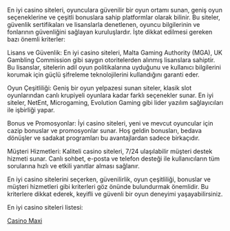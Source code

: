 En iyi casino siteleri, oyunculara güvenilir bir oyun ortamı sunan, geniş oyun seçeneklerine ve çeşitli bonuslara sahip platformlar olarak bilinir. Bu siteler, güvenlik sertifikaları ve lisanslarla denetlenen, oyuncu bilgilerinin ve fonlarının güvenliğini sağlayan kuruluşlardır. İşte dikkat edilmesi gereken bazı önemli kriterler:

Lisans ve Güvenlik: En iyi casino siteleri, Malta Gaming Authority (MGA), UK Gambling Commission gibi saygın otoritelerden alınmış lisanslara sahiptir. Bu lisanslar, sitelerin adil oyun politikalarına uyduğunu ve kullanıcı bilgilerini korumak için güçlü şifreleme teknolojilerini kullandığını garanti eder.

Oyun Çeşitliliği: Geniş bir oyun yelpazesi sunan siteler, klasik slot oyunlarından canlı krupiyeli oyunlara kadar farklı seçenekler sunar. En iyi siteler, NetEnt, Microgaming, Evolution Gaming gibi lider yazılım sağlayıcıları ile işbirliği yapar.

Bonus ve Promosyonlar: İyi casino siteleri, yeni ve mevcut oyuncular için cazip bonuslar ve promosyonlar sunar. Hoş geldin bonusları, bedava dönüşler ve sadakat programları bu avantajlardan sadece birkaçıdır.

Müşteri Hizmetleri: Kaliteli casino siteleri, 7/24 ulaşılabilir müşteri destek hizmeti sunar. Canlı sohbet, e-posta ve telefon desteği ile kullanıcıların tüm sorularına hızlı ve etkili yanıtlar alması sağlanır.

En iyi casino sitelerini seçerken, güvenilirlik, oyun çeşitliliği, bonuslar ve müşteri hizmetleri gibi kriterleri göz önünde bulundurmak önemlidir. Bu kriterlere dikkat ederek, keyifli ve güvenli bir oyun deneyimi yaşayabilirsiniz.

En iyi casino siteleri listesi:

[Casino Maxi](url)
